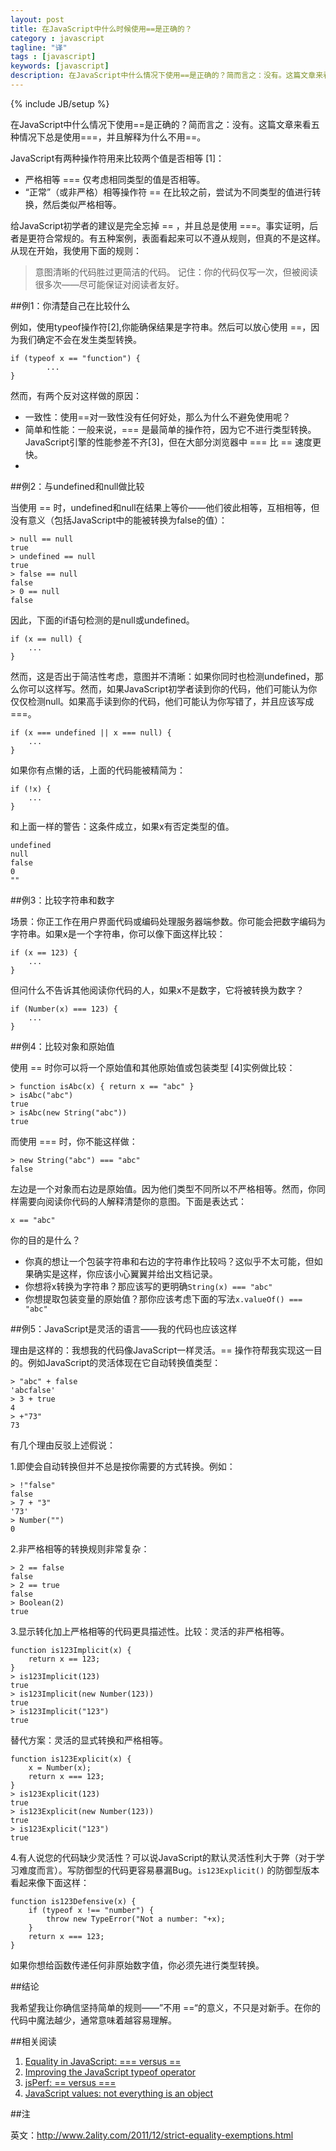 ```yaml
---
layout: post
title: 在JavaScript中什么时候使用==是正确的？
category : javascript
tagline: "译"
tags : [javascript]
keywords: [javascript]
description: 在JavaScript中什么情况下使用==是正确的？简而言之：没有。这篇文章来看五种情况下总是使用===，并且解释为什么不用==。
---
```

{% include JB/setup %}

在JavaScript中什么情况下使用==是正确的？简而言之：没有。这篇文章来看五种情况下总是使用===，并且解释为什么不用==。

JavaScript有两种操作符用来比较两个值是否相等 [1]：

- 严格相等 === 仅考虑相同类型的值是否相等。
- “正常”（或非严格）相等操作符 == 在比较之前，尝试为不同类型的值进行转换，然后类似严格相等。

给JavaScript初学者的建议是完全忘掉 == ，并且总是使用 ===。事实证明，后者是更符合常规的。有五种案例，表面看起来可以不遵从规则，但真的不是这样。从现在开始，我使用下面的规则：

> 意图清晰的代码胜过更简洁的代码。
记住：你的代码仅写一次，但被阅读很多次——尽可能保证对阅读者友好。

##例1：你清楚自己在比较什么

例如，使用typeof操作符[2],你能确保结果是字符串。然后可以放心使用 ==，因为我们确定不会在发生类型转换。

	if (typeof x == "function") {
	        ...
	}

然而，有两个反对这样做的原因：

- 一致性：使用==对一致性没有任何好处，那么为什么不避免使用呢？
- 简单和性能：一般来说，=== 是最简单的操作符，因为它不进行类型转换。JavaScript引擎的性能参差不齐[3]，但在大部分浏览器中 === 比 == 速度更快。
- 
##例2：与undefined和null做比较

当使用 == 时，undefined和null在结果上等价——他们彼此相等，互相相等，但没有意义（包括JavaScript中的能被转换为false的值）：

    > null == null
    true
    > undefined == null
    true
    > false == null
    false
    > 0 == null
    false

因此，下面的if语句检测的是null或undefined。

    if (x == null) {
        ...
    }

然而，这是否出于简洁性考虑，意图并不清晰：如果你同时也检测undefined，那么你可以这样写。然而，如果JavaScript初学者读到你的代码，他们可能认为你仅仅检测null。如果高手读到你的代码，他们可能认为你写错了，并且应该写成 ===。

    if (x === undefined || x === null) {
        ...
    }

如果你有点懒的话，上面的代码能被精简为：

    if (!x) {
        ...
    }

和上面一样的警告：这条件成立，如果x有否定类型的值。

    undefined
    null
    false
    0
    ""

##例3：比较字符串和数字

场景：你正工作在用户界面代码或编码处理服务器端参数。你可能会把数字编码为字符串。如果x是一个字符串，你可以像下面这样比较：

    if (x == 123) {
        ...
    }

但问什么不告诉其他阅读你代码的人，如果x不是数字，它将被转换为数字？

    if (Number(x) === 123) {
        ...
    }

##例4：比较对象和原始值

使用 == 时你可以将一个原始值和其他原始值或包装类型 [4]实例做比较：

    > function isAbc(x) { return x == "abc" }
    > isAbc("abc")
    true
    > isAbc(new String("abc"))
    true

而使用 === 时，你不能这样做：

    > new String("abc") === "abc"
    false

左边是一个对象而右边是原始值。因为他们类型不同所以不严格相等。然而，你同样需要向阅读你代码的人解释清楚你的意图。下面是表达式：

	x == "abc"

你的目的是什么？

- 你真的想让一个包装字符串和右边的字符串作比较吗？这似乎不太可能，但如果确实是这样，你应该小心翼翼并给出文档记录。
- 你想将x转换为字符串？那应该写的更明确`String(x) === "abc"`
- 你想提取包装变量的原始值？那你应该考虑下面的写法`x.valueOf() === "abc"`

##例5：JavaScript是灵活的语言——我的代码也应该这样

理由是这样的：我想我的代码像JavaScript一样灵活。== 操作符帮我实现这一目的。例如JavaScript的灵活体现在它自动转换值类型：

    > "abc" + false
    'abcfalse'
    > 3 + true
    4
    > +"73"
    73

有几个理由反驳上述假说：

1.即使会自动转换但并不总是按你需要的方式转换。例如：

    > !"false"
    false
    > 7 + "3"
    '73'
    > Number("")
    0

2.非严格相等的转换规则非常复杂：

    > 2 == false
    false
    > 2 == true
    false
    > Boolean(2)
    true

3.显示转化加上严格相等的代码更具描述性。比较：灵活的非严格相等。

	function is123Implicit(x) {
        return x == 123;
    }
    > is123Implicit(123)
    true
    > is123Implicit(new Number(123))
    true
    > is123Implicit("123")
    true

  替代方案：灵活的显式转换和严格相等。

	function is123Explicit(x) {
        x = Number(x);
        return x === 123;
    }
    > is123Explicit(123)
    true
    > is123Explicit(new Number(123))
    true
    > is123Explicit("123")
    true
 

4.有人说您的代码缺少灵活性？可以说JavaScript的默认灵活性利大于弊（对于学习难度而言）。写防御型的代码更容易暴漏Bug。`is123Explicit()` 的防御型版本看起来像下面这样：

	function is123Defensive(x) {
        if (typeof x !== "number") {
            throw new TypeError("Not a number: "+x);
        }
        return x === 123;
    }

如果你想给函数传递任何非原始数字值，你必须先进行类型转换。

##结论

我希望我让你确信坚持简单的规则——”不用 ==“的意义，不只是对新手。在你的代码中魔法越少，通常意味着越容易理解。

##相关阅读

1. [Equality in JavaScript: === versus ==](http://www.2ality.com/2011/06/javascript-equality.html)
2. [Improving the JavaScript typeof operator](http://www.2ality.com/2011/11/improving-typeof.html)
3. [jsPerf: == versus ===](http://jsperf.com/equ-vs-strict-equ)
4. [JavaScript values: not everything is an object](http://www.2ality.com/2011/03/javascript-values-not-everything-is.html)

##注

英文：http://www.2ality.com/2011/12/strict-equality-exemptions.html